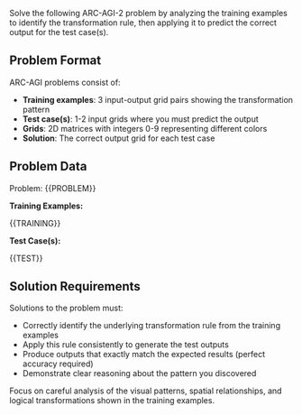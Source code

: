 Solve the following ARC-AGI-2 problem by analyzing the training examples to identify the transformation rule, then applying it to predict the correct output for the test case(s).

## Problem Format

ARC-AGI problems consist of:

- **Training examples**: 3 input-output grid pairs showing the transformation pattern
- **Test case(s)**: 1-2 input grids where you must predict the output
- **Grids**: 2D matrices with integers 0-9 representing different colors
- **Solution**: The correct output grid for each test case

## Problem Data

Problem: {{PROBLEM}}

**Training Examples:**

{{TRAINING}}

**Test Case(s):**

{{TEST}}

## Solution Requirements

Solutions to the problem must:

- Correctly identify the underlying transformation rule from the training examples
- Apply this rule consistently to generate the test outputs
- Produce outputs that exactly match the expected results (perfect accuracy required)
- Demonstrate clear reasoning about the pattern you discovered

Focus on careful analysis of the visual patterns, spatial relationships, and logical transformations shown in the training examples.
